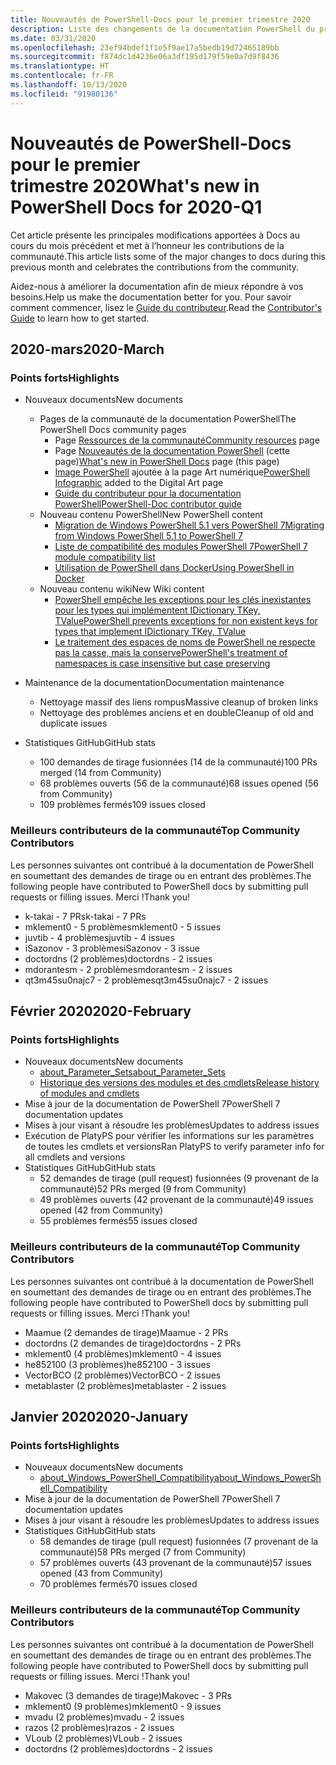 ```yaml
---
title: Nouveautés de PowerShell-Docs pour le premier trimestre 2020
description: Liste des changements de la documentation PowerShell du premier trimestre 2020
ms.date: 03/31/2020
ms.openlocfilehash: 23ef94bdef1f1e5f9ae17a5bedb19d72465189bb
ms.sourcegitcommit: f874dc1d4236e06a3df195d179f59e0a7d9f8436
ms.translationtype: HT
ms.contentlocale: fr-FR
ms.lasthandoff: 10/13/2020
ms.locfileid: "91980136"
---
```

# <a name="whats-new-in-powershell-docs-for-2020-q1"></a><span data-ttu-id="5b1f6-103">Nouveautés de PowerShell-Docs pour le premier trimestre 2020</span><span class="sxs-lookup"><span data-stu-id="5b1f6-103">What's new in PowerShell Docs for 2020-Q1</span></span>

<span data-ttu-id="5b1f6-104">Cet article présente les principales modifications apportées à Docs au cours du mois précédent et met à l’honneur les contributions de la communauté.</span><span class="sxs-lookup"><span data-stu-id="5b1f6-104">This article lists some of the major changes to docs during this previous month and celebrates the contributions from the community.</span></span>

<span data-ttu-id="5b1f6-105">Aidez-nous à améliorer la documentation afin de mieux répondre à vos besoins.</span><span class="sxs-lookup"><span data-stu-id="5b1f6-105">Help us make the documentation better for you.</span></span> <span data-ttu-id="5b1f6-106">Pour savoir comment commencer, lisez le [Guide du contributeur][contrib].</span><span class="sxs-lookup"><span data-stu-id="5b1f6-106">Read the [Contributor's Guide][contrib] to learn how to get started.</span></span>

## <a name="2020-march"></a><span data-ttu-id="5b1f6-107">2020-mars</span><span class="sxs-lookup"><span data-stu-id="5b1f6-107">2020-March</span></span>

### <a name="highlights"></a><span data-ttu-id="5b1f6-108">Points forts</span><span class="sxs-lookup"><span data-stu-id="5b1f6-108">Highlights</span></span>

- <span data-ttu-id="5b1f6-109">Nouveaux documents</span><span class="sxs-lookup"><span data-stu-id="5b1f6-109">New documents</span></span>
  - <span data-ttu-id="5b1f6-110">Pages de la communauté de la documentation PowerShell</span><span class="sxs-lookup"><span data-stu-id="5b1f6-110">The PowerShell Docs community pages</span></span>
    - <span data-ttu-id="5b1f6-111">Page [Ressources de la communauté](/powershell/scripting/community/community-support)</span><span class="sxs-lookup"><span data-stu-id="5b1f6-111">[Community resources](/powershell/scripting/community/community-support) page</span></span>
    - <span data-ttu-id="5b1f6-112">Page [Nouveautés de la documentation PowerShell](#2020-march) (cette page)</span><span class="sxs-lookup"><span data-stu-id="5b1f6-112">[What's new in PowerShell Docs](#2020-march) page (this page)</span></span>
    - <span data-ttu-id="5b1f6-113">[Image PowerShell](https://github.com/MicrosoftDocs/PowerShell-Docs/blob/staging/assets/PowerShell_7_Infographic.pdf) ajoutée à la page Art numérique</span><span class="sxs-lookup"><span data-stu-id="5b1f6-113">[PowerShell Infographic](https://github.com/MicrosoftDocs/PowerShell-Docs/blob/staging/assets/PowerShell_7_Infographic.pdf) added to the Digital Art page</span></span>
    - [<span data-ttu-id="5b1f6-114">Guide du contributeur pour la documentation PowerShell</span><span class="sxs-lookup"><span data-stu-id="5b1f6-114">PowerShell-Doc contributor guide</span></span>](/powershell/scripting/community/contributing/overview)
  - <span data-ttu-id="5b1f6-115">Nouveau contenu PowerShell</span><span class="sxs-lookup"><span data-stu-id="5b1f6-115">New PowerShell content</span></span>
    - [<span data-ttu-id="5b1f6-116">Migration de Windows PowerShell 5.1 vers PowerShell 7</span><span class="sxs-lookup"><span data-stu-id="5b1f6-116">Migrating from Windows PowerShell 5.1 to PowerShell 7</span></span>](/powershell/scripting/whats-new/migrating-from-windows-powershell-51-to-powershell-7)
    - [<span data-ttu-id="5b1f6-117">Liste de compatibilité des modules PowerShell 7</span><span class="sxs-lookup"><span data-stu-id="5b1f6-117">PowerShell 7 module compatibility list</span></span>](/PowerShell/scripting/whats-new/module-compatibility)
    - [<span data-ttu-id="5b1f6-118">Utilisation de PowerShell dans Docker</span><span class="sxs-lookup"><span data-stu-id="5b1f6-118">Using PowerShell in Docker</span></span>](/powershell/scripting/install/powershell-in-docker)
  - <span data-ttu-id="5b1f6-119">Nouveau contenu wiki</span><span class="sxs-lookup"><span data-stu-id="5b1f6-119">New Wiki content</span></span>
    - [<span data-ttu-id="5b1f6-120">PowerShell empêche les exceptions pour les clés inexistantes pour les types qui implémentent IDictionary TKey, TValue</span><span class="sxs-lookup"><span data-stu-id="5b1f6-120">PowerShell prevents exceptions for non existent keys for types that implement IDictionary TKey, TValue</span></span>](https://github.com/MicrosoftDocs/PowerShell-Docs/wiki/PowerShell-prevents-exceptions-for-non-existent-keys-for-types-that-implement-IDictionary-TKey,-TValue-)
    - [<span data-ttu-id="5b1f6-121">Le traitement des espaces de noms de PowerShell ne respecte pas la casse, mais la conserve</span><span class="sxs-lookup"><span data-stu-id="5b1f6-121">PowerShell's treatment of namespaces is case insensitive but case preserving</span></span>](https://github.com/MicrosoftDocs/PowerShell-Docs/wiki/PowerShell's-treatment-of-namespaces-is-case-insensitive-but-case-preserving)

- <span data-ttu-id="5b1f6-122">Maintenance de la documentation</span><span class="sxs-lookup"><span data-stu-id="5b1f6-122">Documentation maintenance</span></span>
  - <span data-ttu-id="5b1f6-123">Nettoyage massif des liens rompus</span><span class="sxs-lookup"><span data-stu-id="5b1f6-123">Massive cleanup of broken links</span></span>
  - <span data-ttu-id="5b1f6-124">Nettoyage des problèmes anciens et en double</span><span class="sxs-lookup"><span data-stu-id="5b1f6-124">Cleanup of old and duplicate issues</span></span>

- <span data-ttu-id="5b1f6-125">Statistiques GitHub</span><span class="sxs-lookup"><span data-stu-id="5b1f6-125">GitHub stats</span></span>
  - <span data-ttu-id="5b1f6-126">100 demandes de tirage fusionnées (14 de la communauté)</span><span class="sxs-lookup"><span data-stu-id="5b1f6-126">100 PRs merged (14 from Community)</span></span>
  - <span data-ttu-id="5b1f6-127">68 problèmes ouverts (56 de la communauté)</span><span class="sxs-lookup"><span data-stu-id="5b1f6-127">68 issues opened (56 from Community)</span></span>
  - <span data-ttu-id="5b1f6-128">109 problèmes fermés</span><span class="sxs-lookup"><span data-stu-id="5b1f6-128">109 issues closed</span></span>

### <a name="top-community-contributors"></a><span data-ttu-id="5b1f6-129">Meilleurs contributeurs de la communauté</span><span class="sxs-lookup"><span data-stu-id="5b1f6-129">Top Community Contributors</span></span>

<span data-ttu-id="5b1f6-130">Les personnes suivantes ont contribué à la documentation de PowerShell en soumettant des demandes de tirage ou en entrant des problèmes.</span><span class="sxs-lookup"><span data-stu-id="5b1f6-130">The following people have contributed to PowerShell docs by submitting pull requests or filling issues.</span></span> <span data-ttu-id="5b1f6-131">Merci !</span><span class="sxs-lookup"><span data-stu-id="5b1f6-131">Thank you!</span></span>

- <span data-ttu-id="5b1f6-132">k-takai - 7 PRs</span><span class="sxs-lookup"><span data-stu-id="5b1f6-132">k-takai - 7 PRs</span></span>
- <span data-ttu-id="5b1f6-133">mklement0 - 5 problèmes</span><span class="sxs-lookup"><span data-stu-id="5b1f6-133">mklement0 - 5 issues</span></span>
- <span data-ttu-id="5b1f6-134">juvtib - 4 problèmes</span><span class="sxs-lookup"><span data-stu-id="5b1f6-134">juvtib - 4 issues</span></span>
- <span data-ttu-id="5b1f6-135">iSazonov - 3 problèmes</span><span class="sxs-lookup"><span data-stu-id="5b1f6-135">iSazonov - 3 issue</span></span>
- <span data-ttu-id="5b1f6-136">doctordns (2 problèmes)</span><span class="sxs-lookup"><span data-stu-id="5b1f6-136">doctordns - 2 issues</span></span>
- <span data-ttu-id="5b1f6-137">mdorantesm - 2 problèmes</span><span class="sxs-lookup"><span data-stu-id="5b1f6-137">mdorantesm - 2 issues</span></span>
- <span data-ttu-id="5b1f6-138">qt3m45su0najc7 - 2 problèmes</span><span class="sxs-lookup"><span data-stu-id="5b1f6-138">qt3m45su0najc7 - 2 issues</span></span>

## <a name="2020-february"></a><span data-ttu-id="5b1f6-139">Février 2020</span><span class="sxs-lookup"><span data-stu-id="5b1f6-139">2020-February</span></span>

### <a name="highlights"></a><span data-ttu-id="5b1f6-140">Points forts</span><span class="sxs-lookup"><span data-stu-id="5b1f6-140">Highlights</span></span>

- <span data-ttu-id="5b1f6-141">Nouveaux documents</span><span class="sxs-lookup"><span data-stu-id="5b1f6-141">New documents</span></span>
  - [<span data-ttu-id="5b1f6-142">about_Parameter_Sets</span><span class="sxs-lookup"><span data-stu-id="5b1f6-142">about_Parameter_Sets</span></span>](/powershell/module/microsoft.powershell.core/about/about_parameter_sets)
  - [<span data-ttu-id="5b1f6-143">Historique des versions des modules et des cmdlets</span><span class="sxs-lookup"><span data-stu-id="5b1f6-143">Release history of modules and cmdlets</span></span>](/powershell/scripting/whats-new/cmdlet-versions)
- <span data-ttu-id="5b1f6-144">Mise à jour de la documentation de PowerShell 7</span><span class="sxs-lookup"><span data-stu-id="5b1f6-144">PowerShell 7 documentation updates</span></span>
- <span data-ttu-id="5b1f6-145">Mises à jour visant à résoudre les problèmes</span><span class="sxs-lookup"><span data-stu-id="5b1f6-145">Updates to address issues</span></span>
- <span data-ttu-id="5b1f6-146">Exécution de PlatyPS pour vérifier les informations sur les paramètres de toutes les cmdlets et versions</span><span class="sxs-lookup"><span data-stu-id="5b1f6-146">Ran PlatyPS to verify parameter info for all cmdlets and versions</span></span>
- <span data-ttu-id="5b1f6-147">Statistiques GitHub</span><span class="sxs-lookup"><span data-stu-id="5b1f6-147">GitHub stats</span></span>
  - <span data-ttu-id="5b1f6-148">52 demandes de tirage (pull request) fusionnées (9 provenant de la communauté)</span><span class="sxs-lookup"><span data-stu-id="5b1f6-148">52 PRs merged (9 from Community)</span></span>
  - <span data-ttu-id="5b1f6-149">49 problèmes ouverts (42 provenant de la communauté)</span><span class="sxs-lookup"><span data-stu-id="5b1f6-149">49 issues opened (42 from Community)</span></span>
  - <span data-ttu-id="5b1f6-150">55 problèmes fermés</span><span class="sxs-lookup"><span data-stu-id="5b1f6-150">55 issues closed</span></span>

### <a name="top-community-contributors"></a><span data-ttu-id="5b1f6-151">Meilleurs contributeurs de la communauté</span><span class="sxs-lookup"><span data-stu-id="5b1f6-151">Top Community Contributors</span></span>

<span data-ttu-id="5b1f6-152">Les personnes suivantes ont contribué à la documentation de PowerShell en soumettant des demandes de tirage ou en entrant des problèmes.</span><span class="sxs-lookup"><span data-stu-id="5b1f6-152">The following people have contributed to PowerShell docs by submitting pull requests or filling issues.</span></span> <span data-ttu-id="5b1f6-153">Merci !</span><span class="sxs-lookup"><span data-stu-id="5b1f6-153">Thank you!</span></span>

- <span data-ttu-id="5b1f6-154">Maamue (2 demandes de tirage)</span><span class="sxs-lookup"><span data-stu-id="5b1f6-154">Maamue - 2 PRs</span></span>
- <span data-ttu-id="5b1f6-155">doctordns (2 demandes de tirage)</span><span class="sxs-lookup"><span data-stu-id="5b1f6-155">doctordns - 2 PRs</span></span>
- <span data-ttu-id="5b1f6-156">mklement0 (4 problèmes)</span><span class="sxs-lookup"><span data-stu-id="5b1f6-156">mklement0 - 4 issues</span></span>
- <span data-ttu-id="5b1f6-157">he852100 (3 problèmes)</span><span class="sxs-lookup"><span data-stu-id="5b1f6-157">he852100 - 3 issues</span></span>
- <span data-ttu-id="5b1f6-158">VectorBCO (2 problèmes)</span><span class="sxs-lookup"><span data-stu-id="5b1f6-158">VectorBCO - 2 issues</span></span>
- <span data-ttu-id="5b1f6-159">metablaster (2 problèmes)</span><span class="sxs-lookup"><span data-stu-id="5b1f6-159">metablaster - 2 issues</span></span>

## <a name="2020-january"></a><span data-ttu-id="5b1f6-160">Janvier 2020</span><span class="sxs-lookup"><span data-stu-id="5b1f6-160">2020-January</span></span>

### <a name="highlights"></a><span data-ttu-id="5b1f6-161">Points forts</span><span class="sxs-lookup"><span data-stu-id="5b1f6-161">Highlights</span></span>

- <span data-ttu-id="5b1f6-162">Nouveaux documents</span><span class="sxs-lookup"><span data-stu-id="5b1f6-162">New documents</span></span>
  - [<span data-ttu-id="5b1f6-163">about_Windows_PowerShell_Compatibility</span><span class="sxs-lookup"><span data-stu-id="5b1f6-163">about_Windows_PowerShell_Compatibility</span></span>](/powershell/module/microsoft.powershell.core/about/about_Windows_PowerShell_Compatibility)
- <span data-ttu-id="5b1f6-164">Mise à jour de la documentation de PowerShell 7</span><span class="sxs-lookup"><span data-stu-id="5b1f6-164">PowerShell 7 documentation updates</span></span>
- <span data-ttu-id="5b1f6-165">Mises à jour visant à résoudre les problèmes</span><span class="sxs-lookup"><span data-stu-id="5b1f6-165">Updates to address issues</span></span>
- <span data-ttu-id="5b1f6-166">Statistiques GitHub</span><span class="sxs-lookup"><span data-stu-id="5b1f6-166">GitHub stats</span></span>
  - <span data-ttu-id="5b1f6-167">58 demandes de tirage (pull request) fusionnées (7 provenant de la communauté)</span><span class="sxs-lookup"><span data-stu-id="5b1f6-167">58 PRs merged (7 from Community)</span></span>
  - <span data-ttu-id="5b1f6-168">57 problèmes ouverts (43 provenant de la communauté)</span><span class="sxs-lookup"><span data-stu-id="5b1f6-168">57 issues opened (43 from Community)</span></span>
  - <span data-ttu-id="5b1f6-169">70 problèmes fermés</span><span class="sxs-lookup"><span data-stu-id="5b1f6-169">70 issues closed</span></span>

### <a name="top-community-contributors"></a><span data-ttu-id="5b1f6-170">Meilleurs contributeurs de la communauté</span><span class="sxs-lookup"><span data-stu-id="5b1f6-170">Top Community Contributors</span></span>

<span data-ttu-id="5b1f6-171">Les personnes suivantes ont contribué à la documentation de PowerShell en soumettant des demandes de tirage ou en entrant des problèmes.</span><span class="sxs-lookup"><span data-stu-id="5b1f6-171">The following people have contributed to PowerShell docs by submitting pull requests or filling issues.</span></span> <span data-ttu-id="5b1f6-172">Merci !</span><span class="sxs-lookup"><span data-stu-id="5b1f6-172">Thank you!</span></span>

- <span data-ttu-id="5b1f6-173">Makovec (3 demandes de tirage)</span><span class="sxs-lookup"><span data-stu-id="5b1f6-173">Makovec - 3 PRs</span></span>
- <span data-ttu-id="5b1f6-174">mklement0 (9 problèmes)</span><span class="sxs-lookup"><span data-stu-id="5b1f6-174">mklement0 - 9 issues</span></span>
- <span data-ttu-id="5b1f6-175">mvadu (2 problèmes)</span><span class="sxs-lookup"><span data-stu-id="5b1f6-175">mvadu - 2 issues</span></span>
- <span data-ttu-id="5b1f6-176">razos (2 problèmes)</span><span class="sxs-lookup"><span data-stu-id="5b1f6-176">razos - 2 issues</span></span>
- <span data-ttu-id="5b1f6-177">VLoub (2 problèmes)</span><span class="sxs-lookup"><span data-stu-id="5b1f6-177">VLoub - 2 issues</span></span>
- <span data-ttu-id="5b1f6-178">doctordns (2 problèmes)</span><span class="sxs-lookup"><span data-stu-id="5b1f6-178">doctordns - 2 issues</span></span>

<!-- Link references -->
[contrib]: contributing/overview.md
